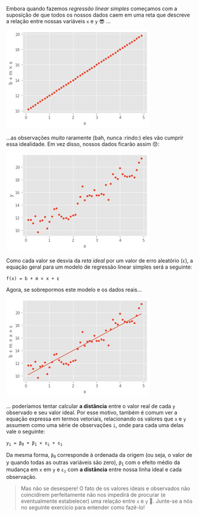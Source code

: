 Embora quando fazemos _regressão linear simples_ começamos com a suposição de que todos os nossos dados caem em uma reta que descreve a relação entre nossas variáveis ​​`x` e `y` :sunglasses: ...

<img src="https://raw.githubusercontent.com/MumukiProject/mumuki-guia-python3-regresion-lineal/master/assets/lineal_ideal_1672261074446.png" alt="lineal_ideal_1672261074446.png" width="auto" height="auto">

...as observações _muito_ raramente (bah, nunca :rindo:) eles vão cumprir essa idealidade. Em vez disso, nossos dados ficarão assim :disappointed::

<img src="https://raw.githubusercontent.com/MumukiProject/mumuki-guia-python3-regresion-lineal/master/assets/lineal_noisy_1672261280083.png" alt="lineal_noisy_1672261280083.png" width="auto" height="auto">


Como cada valor se desvia da _reta ideal_ por um valor de erro aleatório (`ε`), a equação geral para um modelo de regressão linear simples será a seguinte:

<pre>
<code>f(x) = b + m × x + ε</code>
</pre>

Agora, se sobrepormos este modelo e os dados reais...

<img src="https://raw.githubusercontent.com/MumukiProject/mumuki-guia-python3-regresion-lineal/master/assets/lineal_error_1672261651436.png" alt="lineal_error_1672261651436.png" width="auto" height="auto">

... poderíamos tentar calcular **a distância** entre o valor real de cada `y` observado e seu valor ideal. Por esse motivo, também é comum ver a equação expressa em termos vetoriais, relacionando os valores que `x` e `y` assumem como uma série de observações `i`, onde para cada uma delas vale o seguinte:  

<pre>
<code>y<sub>i</sub> = β<sub>0</sub> + β<sub>1</sub> × x<sub>i</sub> + ε<sub>i</sub></code>
</pre>

Da mesma forma, <code>β<sub>0</sub></code> corresponde à ordenada da origem (ou seja, o valor de y quando todas as outras variáveis são zero), <code>β<sub>1</sub></code> com o efeito médio da mudança em `x` em `y` e <code>ε<sub>i</sub></code> com **a distância** entre nossa linha ideal e cada observação.

> Mas não se desespere! O fato de os valores ideais e observados não coincidirem perfeitamente não nos impedirá de procurar (e eventualmente estabelecer) uma relação entre `x` e `y` :muscle:. Junte-se a nós no seguinte exercício para entender como fazê-lo!
